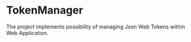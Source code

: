 # TokenManager
The project implements possibility of managing Json Web Tokens within Web Application.
